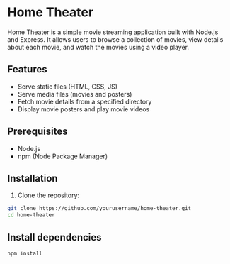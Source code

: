 # Home Theater

Home Theater is a simple movie streaming application built with Node.js and Express. It allows users to browse a collection of movies, view details about each movie, and watch the movies using a video player.

## Features

- Serve static files (HTML, CSS, JS)
- Serve media files (movies and posters)
- Fetch movie details from a specified directory
- Display movie posters and play movie videos

## Prerequisites

- Node.js
- npm (Node Package Manager)

## Installation

1. Clone the repository:

```bash
git clone https://github.com/yourusername/home-theater.git
cd home-theater
```
## Install dependencies
```bash
npm install
```